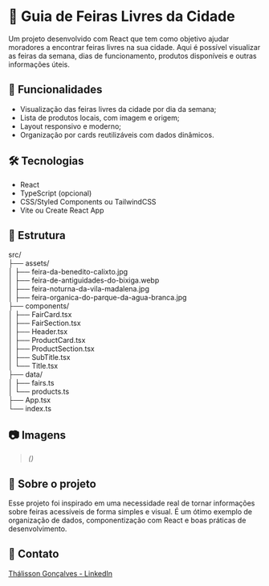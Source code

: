 # 🥕 Guia de Feiras Livres da Cidade

Um projeto desenvolvido com React que tem como objetivo ajudar moradores a encontrar feiras livres na sua cidade. Aqui é possível visualizar as feiras da semana, dias de funcionamento, produtos disponíveis e outras informações úteis.

## 🚀 Funcionalidades

- Visualização das feiras livres da cidade por dia da semana;
- Lista de produtos locais, com imagem e origem;
- Layout responsivo e moderno;
- Organização por cards reutilizáveis com dados dinâmicos.

## 🛠️ Tecnologias

- React
- TypeScript (opcional)
- CSS/Styled Components ou TailwindCSS
- Vite ou Create React App

## 📂 Estrutura

src/ <br/>
├── assets/ <br/>
│ ├── feira-da-benedito-calixto.jpg <br/>
│ ├── feira-de-antiguidades-do-bixiga.webp <br/>
│ ├── feira-noturna-da-vila-madalena.jpg <br/>
│ ├── feira-organica-do-parque-da-agua-branca.jpg <br/>
├── components/ <br/>
│ ├── FairCard.tsx <br/>
│ ├── FairSection.tsx <br/>
│ ├── Header.tsx <br/>
│ ├── ProductCard.tsx <br/>
│ ├── ProductSection.tsx <br/>
│ ├── SubTitle.tsx <br/>
│ └── Title.tsx <br/>
├── data/ <br/>
│ ├── fairs.ts <br/>
│ └── products.ts <br/>
├── App.tsx <br/>
└── index.ts <br/>

## 📷 Imagens

> *()*

## 📌 Sobre o projeto

Esse projeto foi inspirado em uma necessidade real de tornar informações sobre feiras acessíveis de forma simples e visual. É um ótimo exemplo de organização de dados, componentização com React e boas práticas de desenvolvimento.

## 📢 Contato

[Thálisson Gonçalves - LinkedIn](https://www.linkedin.com/in/thalissongoncalves/)